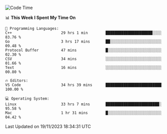 
<!--START_SECTION:waka-->
![Code Time](http://img.shields.io/badge/Code%20Time-1%2C332%20hrs%2042%20mins-blue)

📊 **This Week I Spent My Time On** 

```text
💬 Programming Languages: 
C++                      29 hrs 1 min        █████████████████████░░░░   83.76 % 
Go                       3 hrs 17 mins       ██░░░░░░░░░░░░░░░░░░░░░░░   09.48 % 
Protocol Buffer          47 mins             █░░░░░░░░░░░░░░░░░░░░░░░░   02.30 % 
CSV                      34 mins             ░░░░░░░░░░░░░░░░░░░░░░░░░   01.66 % 
Text                     16 mins             ░░░░░░░░░░░░░░░░░░░░░░░░░   00.80 % 

🔥 Editors: 
VS Code                  34 hrs 39 mins      █████████████████████████   100.00 % 

💻 Operating System: 
Linux                    33 hrs 7 mins       ████████████████████████░   95.58 % 
Mac                      1 hr 31 mins        █░░░░░░░░░░░░░░░░░░░░░░░░   04.42 % 
```


 Last Updated on 19/11/2023 18:34:31 UTC
<!--END_SECTION:waka-->

